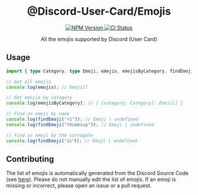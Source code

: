 <h1 align="center">
	@Discord-User-Card/Emojis
</h1>
<div align="center">
	<a href="https://www.npmjs.com/package/@discord-user-card/emojis">
		<img src="https://img.shields.io/npm/v/@discord-user-card/emojis.svg?logo=npm" alt="NPM Version"/>
	</a>
	<a href="https://github.com/Recodive/Discord-User-Card/actions/workflows/ci.yaml">
		<img src="https://github.com/Recodive/Discord-User-Card/actions/workflows/ci.yaml/badge.svg" alt="CI Status"/>
	</a>
</div>
<p align="center">
	All the emojis supported by Discord (User Card)
<p>

## Usage

```TypeScript
import { type Category, type Emoji, emojis, emojisByCategory, findEmoji } from "@discord-user-card/emojis";

// Get all emojis
console.log(emojis); // Emoji[]

// Get emojis by category
console.log(emojisByCategory); // { [category: Category]: Emoji[] }

// Find an emoji by name
console.log(findEmoji("+1")); // Emoji | undefined
console.log(findEmoji("thumbsup")); // Emoji | undefined

// Find an emoji by the surrogate
console.log(findEmoji("👍")); // Emoji | undefined
```

## Contributing

The list of emojis is automatically generated from the Discord Source Code (see [here](https://github.com/Recodive/Discord-User-Card/tree/main/tools/generate-emojis)).
Please do not manually edit the list of emojis.
If an emoji is missing or incorrect, please open an issue or a pull request.

